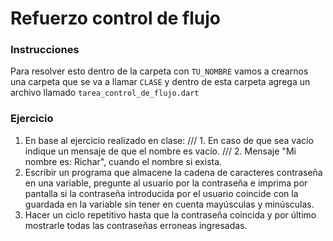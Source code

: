Refuerzo control de flujo
=======
### Instrucciones
Para resolver esto dentro de la carpeta con ```TU_NOMBRE``` vamos a crearnos una carpeta que se va a llamar ```CLASE``` y dentro de esta carpeta agrega un archivo llamado ```tarea_control_de_flujo.dart```
### Ejercicio
1.  En base al ejercicio realizado en clase:
   /// 1. En caso de que sea vacío indique un mensaje de que el nombre es vacío.
   /// 2. Mensaje "Mi nombre es: Richar", cuando el nombre si exista.
2. Escribir un programa que almacene la cadena de caracteres contraseña en una variable, pregunte al usuario por la contraseña e imprima por pantalla si la contraseña introducida por el usuario coincide con la guardada en la variable sin tener en cuenta mayúsculas y minúsculas. 
3. Hacer un ciclo repetitivo hasta que la contraseña coincida y por último mostrarle todas las contraseñas erroneas ingresadas.